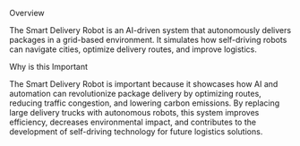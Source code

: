Overview

The Smart Delivery Robot is an AI-driven system that autonomously delivers packages in a grid-based environment. It simulates how self-driving robots can navigate cities, optimize delivery routes, and improve logistics.


Why is this Important

The Smart Delivery Robot is important because it showcases how AI and automation can revolutionize package delivery by optimizing routes, reducing traffic congestion, and lowering carbon emissions. By replacing large delivery trucks with autonomous robots, this system improves efficiency, decreases environmental impact, and contributes to the development of self-driving technology for future logistics solutions.
